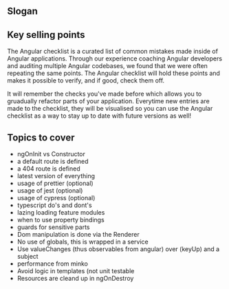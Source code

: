 ## Slogan

## Key selling points

The Angular checklist is a curated list of common mistakes made inside of Angular applications. Through our experience coaching Angular developers and auditing multiple Angular codebases, we found that we were often repeating the same points. The Angular checklist will hold these points and makes it possible to verify, and if good, check them off.

It will remember the checks you've made before which allows you to gruadually refactor parts of your application. Everytime new entries are made to the checklist, they will be visualised so you can use the Angular checklist as a way to stay up to date with future versions as well!

## Topics to cover

* ngOnInit vs Constructor
* a default route is defined
* a 404 route is defined
* latest version of everything
* usage of prettier (optional)
* usage of jest (optional)
* usage of cypress (optional)
* typescript do's and dont's
* lazing loading feature modules
* when to use property bindings
* guards for sensitive parts
* Dom manipulation is done via the Renderer
* No use of globals, this is wrapped in a service
* Use valueChanges (thus observables from angular) over (keyUp) and a subject
* performance from minko
* Avoid logic in templates (not unit testable
* Resources are cleand up in ngOnDestroy
